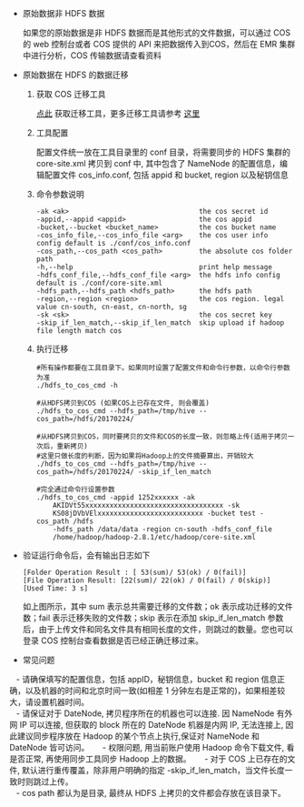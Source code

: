 - 原始数据非 HDFS 数据

    如果您的原始数据是非 HDFS 数据而是其他形式的文件数据，可以通过 COS 的 web 控制台或者 COS 提供的 API 来把数据传入到COS，然后在 EMR 集群中进行分析，COS 传输数据请查看资料

- 原始数据在 HDFS 的数据迁移

    1. 获取 COS 迁移工具

        [点此](https://github.com/tencentyun/hdfs_to_cos_tools) 获取迁移工具，更多迁移工具请参考 [这里](https://cloud.tencent.com/document/product/436/6242)

    2. 工具配置

        配置文件统一放在工具目录里的 conf 目录，将需要同步的 HDFS 集群的 core-site.xml 拷贝到 conf 中, 其中包含了 NameNode 的配置信息，编辑配置文件 cos_info.conf, 包括 appid 和 bucket, region 以及秘钥信息

    3. 命令参数说明

        ```
        -ak <ak>                                the cos secret id
        -appid,--appid <appid>                  the cos appid
        -bucket,--bucket <bucket_name>          the cos bucket name
        -cos_info_file,--cos_info_file <arg>    the cos user info config default is ./conf/cos_info.conf
        -cos_path,--cos_path <cos_path>         the absolute cos folder path
        -h,--help                               print help message
        -hdfs_conf_file,--hdfs_conf_file <arg>  the hdfs info config default is ./conf/core-site.xml
        -hdfs_path,--hdfs_path <hdfs_path>      the hdfs path
        -region,--region <region>               the cos region. legal value cn-south, cn-east, cn-north, sg
        -sk <sk>                                the cos secret key
        -skip_if_len_match,--skip_if_len_match  skip upload if hadoop file length match cos
        ```

    4. 执行迁移

        ``` shell
        #所有操作都要在工具目录下。如果同时设置了配置文件和命令行参数，以命令行参数为准
        ./hdfs_to_cos_cmd -h

        #从HDFS拷贝到COS (如果COS上已存在文件, 则会覆盖)
        ./hdfs_to_cos_cmd --hdfs_path=/tmp/hive --cos_path=/hdfs/20170224/

        #从HDFS拷贝到COS，同时要拷贝的文件和COS的长度一致，则忽略上传(适用于拷贝一次后，重新拷贝)
        #这里只做长度的判断，因为如果将Hadoop上的文件摘要算出，开销较大
        ./hdfs_to_cos_cmd --hdfs_path=/tmp/hive --cos_path=/hdfs/20170224/ -skip_if_len_match

        #完全通过命令行设置参数
        ./hdfs_to_cos_cmd -appid 1252xxxxxx -ak
            AKIDVt55xxxxxxxxxxxxxxxxxxxxxxxxxxxxxxxxxx -sk
            KS08jDVbVElxxxxxxxxxxxxxxxxxxxxxxxxxx -bucket test -cos_path /hdfs
            -hdfs_path /data/data -region cn-south -hdfs_conf_file
            /home/hadoop/hadoop-2.8.1/etc/hadoop/core-site.xml

        ```

- 验证运行命令后，会有输出日志如下

    ``` 
    [Folder Operation Result : [ 53(sum)/ 53(ok) / 0(fail)]
    [File Operation Result: [22(sum)/ 22(ok) / 0(fail) / 0(skip)]
    [Used Time: 3 s]
    ```

    如上图所示，其中 sum 表示总共需要迁移的文件数；ok 表示成功迁移的文件数；fail 表示迁移失败的文件数；skip 表示在添加 skip_if_len_match 参数后，由于上传文件和同名文件具有相同长度的文件，则跳过的数量。您也可以登录 COS 控制台查看数据是否已经正确迁移过来。

- 常见问题  

    - 请确保填写的配置信息，包括 appID，秘钥信息，bucket 和 region 信息正确，以及机器的时间和北京时间一致(如相差 1 分钟左右是正常的)，如果相差较大，请设置机器时间。  
    - 请保证对于 DateNode, 拷贝程序所在的机器也可以连接. 因 NameNode 有外网 IP 可以连接, 但获取的 block 所在的 DateNode 机器是内网 IP, 无法连接上, 因此建议同步程序放在 Hadoop 的某个节点上执行,保证对 NameNode 和 DateNode 皆可访问。    
    - 权限问题, 用当前账户使用 Hadoop 命令下载文件, 看是否正常, 再使用同步工具同步 Hadoop 上的数据。    
    - 对于 COS 上已存在的文件, 默认进行重传覆盖，除非用户明确的指定 -skip_if_len_match，当文件长度一致时则跳过上传。    
    - cos path 都认为是目录, 最终从 HDFS 上拷贝的文件都会存放在该目录下。
